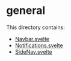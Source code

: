 # general

This directory contains:

- [Navbar.svelte](Navbar.svelte.md)
- [Notifications.svelte](Notifications.svelte.md)
- [SideNav.svelte](SideNav.svelte.md)
